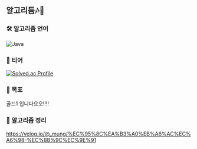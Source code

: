 ## 알고리듬🎶🎵

### 🛠️ 알고리즘 언어
![Java](https://img.shields.io/badge/Java-007396.svg?&style=for-the-badge&logo=Java&logoColor=white)



### 🏅 티어
[![Solved.ac Profile](http://mazassumnida.wtf/api/v2/generate_badge?boj=wjdahrrla)](https://solved.ac/wjdahrrla/)

### 🎯 목표
골드1 입니다요오‼️‼️

### 🔗 알고리즘 정리 
https://velog.io/@_mung/%EC%95%8C%EA%B3%A0%EB%A6%AC%EC%A6%98-%EC%8B%9C%EC%9E%91
